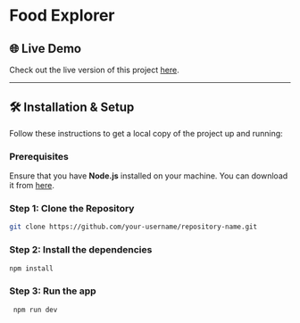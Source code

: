 # Food Explorer

## 🌐 Live Demo

Check out the live version of this project [here](https://meal-assignment.vercel.app/).

---

## 🛠️ Installation & Setup

Follow these instructions to get a local copy of the project up and running:

### Prerequisites

Ensure that you have **Node.js** installed on your machine. You can download it from [here](https://nodejs.org/).

### Step 1: Clone the Repository

```bash
git clone https://github.com/your-username/repository-name.git
```

### Step 2: Install the dependencies
```bash
npm install
```
### Step 3: Run the app
```bash
 npm run dev
```
